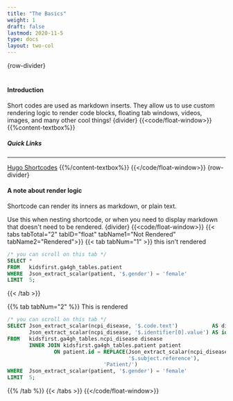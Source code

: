 ```yaml
---
title: "The Basics"
weight: 1
draft: false
lastmod: 2020-11-5
type: docs
layout: two-col
---
```

{row-divider}
#
#### Introduction
Short codes are used as markdown inserts. They allow us to use custom rendering logic to render code blocks, floating tab windows, videos, images, and many other cool things!
{divider}
{{<code/float-window>}}
{{%content-textbox%}}
##### Quick Links
---
[Hugo Shortcodes](https://gohugo.io/content-management/shortcodes/)
{{%/content-textbox%}}
{{</code/float-window>}}
{row-divider}
#### A note about render logic
Shortcode can render its inners as markdown, or plain text.

Use this when nesting shortcode, or when you need to display markdown that doesn't need to be rendered.
{divider}
{{<code/float-window>}}
{{< tabs tabTotal="2" tabID="float" tabName1="Not Rendered" tabName2="Rendered">}}
{{< tab tabNum="1" >}}
this isn't rendered
``` SQL
/* you can scroll on this tab */
SELECT * 
FROM   kidsfirst.ga4gh_tables.patient 
WHERE  Json_extract_scalar(patient, '$.gender') = 'female' 
LIMIT  5; 
```
{{< /tab >}}

{{% tab tabNum="2" %}}
This is rendered
``` SQL
/* you can scroll on this tab */
SELECT Json_extract_scalar(ncpi_disease, '$.code.text')           AS disease, 
       Json_extract_scalar(ncpi_disease, '$.identifier[0].value') AS identifier 
FROM   kidsfirst.ga4gh_tables.ncpi_disease disease 
       INNER JOIN kidsfirst.ga4gh_tables.patient patient 
               ON patient.id = REPLACE(Json_extract_scalar(ncpi_disease, 
                                       '$.subject.reference'), 
                               'Patient/') 
WHERE  Json_extract_scalar(patient, '$.gender') = 'female' 
LIMIT  5; 
```
{{% /tab %}}
{{< /tabs >}}
{{</code/float-window>}}

